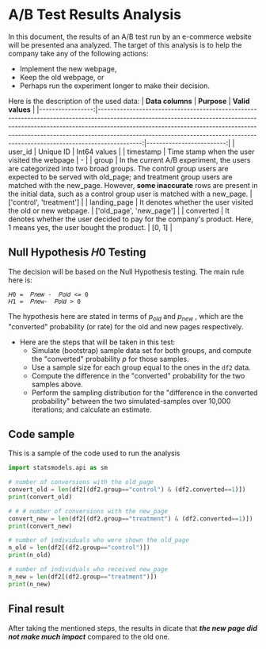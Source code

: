 # A/B Test Results Analysis
 In this document, the results of an A/B test run by an e-commerce website will be presented ana analyzed. The target of this analysis is to help the company take any of the following actions:
* Implement the new webpage,
* Keep the old webpage, or
* Perhaps run the experiment longer to make their decision.


Here is the description of the used data:
| **Data columns** |                                                                                                                                                                                                                                                                                                                           **Purpose** |         **Valid values** |
|-----------------:|--------------------------------------------------------------------------------------------------------------------------------------------------------------------------------------------------------------------------------------------------------------------------------------------------------------------------------------:|-------------------------:|
|          user_id |                                                                                                                                                                                                                                                                                                                             Unique ID |             Int64 values |
|        timestamp |                                                                                                                                                                                                                                                                                          Time stamp when the user visited the webpage |                        - |
|            group | In the current A/B experiment, the users are categorized into two broad groups. The control group users are expected to be served with old_page; and treatment group users are matched with the new_page. However, **some inaccurate** rows are present in the initial data, such as a control group user is matched with a new_page. | ['control', 'treatment'] |
|     landing_page |                                                                                                                                                                                                                                                                           It denotes whether the user visited the old or new webpage. | ['old_page', 'new_page'] |
|        converted |                                                                                                                                                                                                                 It denotes whether the user decided to pay for the company's product. Here, 1 means yes, the user bought the product. |                   [0, 1] |

## Null Hypothesis  𝐻0 Testing
The decision will be based on the Null Hypothesis testing. The main rule here is:
```
𝐻0 =  𝑃𝑛𝑒𝑤 -  𝑃𝑜𝑙𝑑 <= 0
𝐻1 =  𝑃𝑛𝑒w-  𝑃𝑜𝑙𝑑 > 0
```
The hypothesis here are stated in terms of $p_{old}$ and  $p_{new}$ , which are the "converted" probability (or rate) for the old and new pages respectively.

* Here are the steps that will be taken in this test:
    - Simulate (bootstrap) sample data set for both groups, and compute the  "converted" probability $p$ for those samples. 
    - Use a sample size for each group equal to the ones in the `df2` data.
    - Compute the difference in the "converted" probability for the two samples above. 
    - Perform the sampling distribution for the "difference in the converted probability" between the two simulated-samples over 10,000 iterations; and calculate an estimate.

## Code sample
This is a sample of the code used to run the analysis
```python 
import statsmodels.api as sm

# number of conversions with the old_page
convert_old = len(df2[(df2.group=="control") & (df2.converted==1)])
print(convert_old)

# # # number of conversions with the new_page
convert_new = len(df2[(df2.group=="treatment") & (df2.converted==1)])
print(convert_new)

# number of individuals who were shown the old_page
n_old = len(df2[(df2.group=="control")])
print(n_old)

# number of individuals who received new_page
n_new = len(df2[(df2.group=="treatment")])
print(n_new)
```
## Final result 
After taking the mentioned steps, the results in dicate that ***the new page did not make much impact*** compared to the old one.
